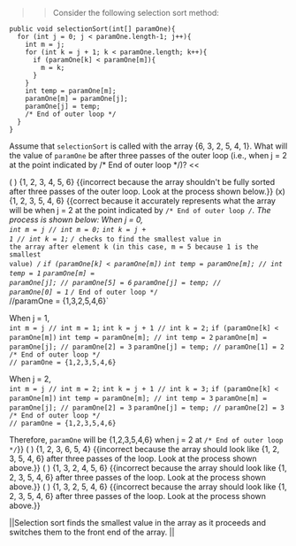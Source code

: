 >>Consider the following selection sort method:</p>
<pre><code class="java language-java">public void selectionSort(int[] paramOne){
  for (int j = 0; j &lt; paramOne.length-1; j++){
    int m = j;
    for (int k = j + 1; k &lt; paramOne.length; k++){
      if (paramOne[k] &lt; paramOne[m]){
        m = k;
      }
    }
    int temp = paramOne[m];  
    paramOne[m] = paramOne[j];
    paramOne[j] = temp;
    /* End of outer loop */
  }
}
</code></pre>
<p>Assume that <code>selectionSort</code> is called with the array {6, 3, 2, 5, 4, 1}. 
What will the value of <code>paramOne</code> be after three passes of the outer loop (i.e., when j = 2 at the point indicated by /* End of outer loop */)? <<

( ) {1, 2, 3, 4, 5, 6} {{incorrect because the array shouldn't be fully sorted after three passes of the outer loop. Look at the process shown below.}}
(x) {1, 2, 3, 5, 4, 6} {{correct because it accurately represents what the array will be when j = 2 at the point indicated by <code>/* End of outer loop */</code>.
The process is shown below:
When j = 0,<br />
<code>int m = j // int m = 0;</code>
<code>int k = j + 1 // int k = 1;</code>
<code>/* checks to find the smallest value in the array after element k (in this case, m = 5 because 1 is the smallest value) */</code>
<code>if (paramOne[k] &lt; paramOne[m])</code>
<code>int temp = paramOne[m]; // int temp = 1</code>
<code>paramOne[m] = paramOne[j]; // paramOne[5] = 6</code>
<code>paramOne[j] = temp; // paramOne[0] = 1</code>
<code>/* End of outer loop */ 
</code>//paramOne = {1,3,2,5,4,6}`</p>
<p>When j = 1,<br />
<code>int m = j // int m = 1;</code>
<code>int k = j + 1 // int k = 2;</code>
<code>if (paramOne[k] &lt; paramOne[m])</code>
<code>int temp = paramOne[m]; // int temp = 2</code>
<code>paramOne[m] = paramOne[j]; // paramOne[2] = 3</code>
<code>paramOne[j] = temp; // paramOne[1] = 2</code>
<code>/* End of outer loop */</code><br />
<code>// paramOne = {1,2,3,5,4,6}</code></p>
<p>When j = 2,<br />
<code>int m = j // int m = 2;</code>
<code>int k = j + 1 // int k = 3;</code>
<code>if (paramOne[k] &lt; paramOne[m])</code>
<code>int temp = paramOne[m]; // int temp = 3</code>
<code>paramOne[m] = paramOne[j]; // paramOne[2] = 3</code>
<code>paramOne[j] = temp; // paramOne[2] = 3</code>
<code>/* End of outer loop */</code><br />
<code>// paramOne = {1,2,3,5,4,6}</code></p>
<p>Therefore, <code>paramOne</code> will be {1,2,3,5,4,6} when j = 2 at <code>/* End of outer loop */</code>}}
( ) {1, 2, 3, 6, 5, 4} {{incorrect because the array should look like {1, 2, 3, 5, 4, 6} after three passes of the loop. Look at the process shown above.}}
( ) {1, 3, 2, 4, 5, 6} {{incorrect because the array should look like {1, 2, 3, 5, 4, 6} after three passes of the loop. Look at the process shown above.}}
( ) {1, 3, 2, 5, 4, 6} {{incorrect because the array should look like {1, 2, 3, 5, 4, 6} after three passes of the loop. Look at the process shown above.}}

||Selection sort finds the smallest value in the array as it proceeds and switches them to the front end of the array. ||
